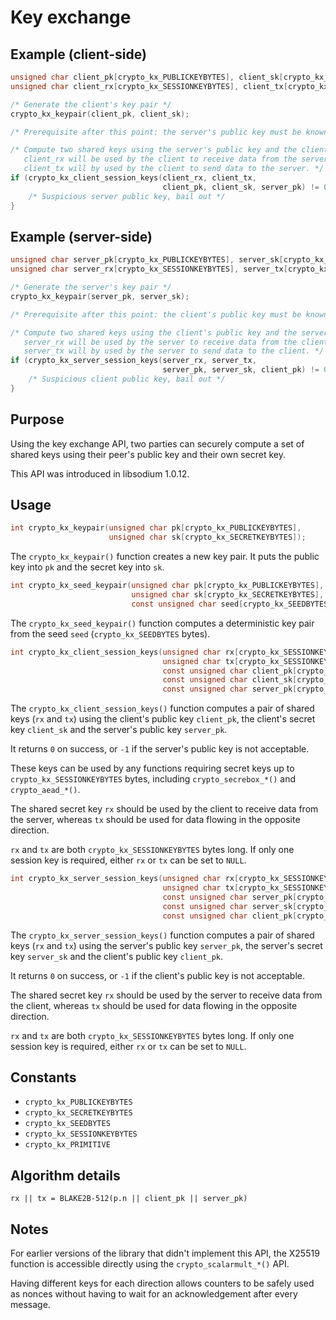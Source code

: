 # Key exchange

## Example \(client-side\)

```c
unsigned char client_pk[crypto_kx_PUBLICKEYBYTES], client_sk[crypto_kx_SECRETKEYBYTES];
unsigned char client_rx[crypto_kx_SESSIONKEYBYTES], client_tx[crypto_kx_SESSIONKEYBYTES];

/* Generate the client's key pair */
crypto_kx_keypair(client_pk, client_sk);

/* Prerequisite after this point: the server's public key must be known by the client */

/* Compute two shared keys using the server's public key and the client's secret key.
   client_rx will be used by the client to receive data from the server,
   client_tx will by used by the client to send data to the server. */
if (crypto_kx_client_session_keys(client_rx, client_tx,
                                  client_pk, client_sk, server_pk) != 0) {
    /* Suspicious server public key, bail out */
}
```

## Example \(server-side\)

```c
unsigned char server_pk[crypto_kx_PUBLICKEYBYTES], server_sk[crypto_kx_SECRETKEYBYTES];
unsigned char server_rx[crypto_kx_SESSIONKEYBYTES], server_tx[crypto_kx_SESSIONKEYBYTES];

/* Generate the server's key pair */
crypto_kx_keypair(server_pk, server_sk);

/* Prerequisite after this point: the client's public key must be known by the server */

/* Compute two shared keys using the client's public key and the server's secret key.
   server_rx will be used by the server to receive data from the client,
   server_tx will by used by the server to send data to the client. */
if (crypto_kx_server_session_keys(server_rx, server_tx,
                                  server_pk, server_sk, client_pk) != 0) {
    /* Suspicious client public key, bail out */
}
```

## Purpose

Using the key exchange API, two parties can securely compute a set of shared
keys using their peer's public key and their own secret key.

This API was introduced in libsodium 1.0.12.

## Usage

```c
int crypto_kx_keypair(unsigned char pk[crypto_kx_PUBLICKEYBYTES],
                      unsigned char sk[crypto_kx_SECRETKEYBYTES]);
```

The `crypto_kx_keypair()` function creates a new key pair. It puts the public
key into `pk` and the secret key into `sk`.

```c
int crypto_kx_seed_keypair(unsigned char pk[crypto_kx_PUBLICKEYBYTES],
                           unsigned char sk[crypto_kx_SECRETKEYBYTES],
                           const unsigned char seed[crypto_kx_SEEDBYTES]);
```

The `crypto_kx_seed_keypair()` function computes a deterministic key pair from
the seed `seed` \(`crypto_kx_SEEDBYTES` bytes\).

```c
int crypto_kx_client_session_keys(unsigned char rx[crypto_kx_SESSIONKEYBYTES],
                                  unsigned char tx[crypto_kx_SESSIONKEYBYTES],
                                  const unsigned char client_pk[crypto_kx_PUBLICKEYBYTES],
                                  const unsigned char client_sk[crypto_kx_SECRETKEYBYTES],
                                  const unsigned char server_pk[crypto_kx_PUBLICKEYBYTES]);
```

The `crypto_kx_client_session_keys()` function computes a pair of shared keys
\(`rx` and `tx`\) using the client's public key `client_pk`, the client's secret
key `client_sk` and the server's public key `server_pk`.

It returns `0` on success, or `-1` if the server's public key is not acceptable.

These keys can be used by any functions requiring secret keys up to
`crypto_kx_SESSIONKEYBYTES` bytes, including `crypto_secrebox_*()` and
`crypto_aead_*()`.

The shared secret key `rx` should be used by the client to receive data from the
server, whereas `tx` should be used for data flowing in the opposite direction.

`rx` and `tx` are both `crypto_kx_SESSIONKEYBYTES` bytes long. If only one
session key is required, either `rx` or `tx` can be set to `NULL`.

```c
int crypto_kx_server_session_keys(unsigned char rx[crypto_kx_SESSIONKEYBYTES],
                                  unsigned char tx[crypto_kx_SESSIONKEYBYTES],
                                  const unsigned char server_pk[crypto_kx_PUBLICKEYBYTES],
                                  const unsigned char server_sk[crypto_kx_SECRETKEYBYTES],
                                  const unsigned char client_pk[crypto_kx_PUBLICKEYBYTES]);
```

The `crypto_kx_server_session_keys()` function computes a pair of shared keys
\(`rx` and `tx`\) using the server's public key `server_pk`, the server's secret
key `server_sk` and the client's public key `client_pk`.

It returns `0` on success, or `-1` if the client's public key is not acceptable.

The shared secret key `rx` should be used by the server to receive data from the
client, whereas `tx` should be used for data flowing in the opposite direction.

`rx` and `tx` are both `crypto_kx_SESSIONKEYBYTES` bytes long. If only one
session key is required, either `rx` or `tx` can be set to `NULL`.

## Constants

* `crypto_kx_PUBLICKEYBYTES`
* `crypto_kx_SECRETKEYBYTES`
* `crypto_kx_SEEDBYTES`
* `crypto_kx_SESSIONKEYBYTES`
* `crypto_kx_PRIMITIVE`

## Algorithm details

`rx || tx = BLAKE2B-512(p.n || client_pk || server_pk)`

## Notes

For earlier versions of the library that didn't implement this API, the X25519
function is accessible directly using the `crypto_scalarmult_*()` API.

Having different keys for each direction allows counters to be safely used as
nonces without having to wait for an acknowledgement after every message.
